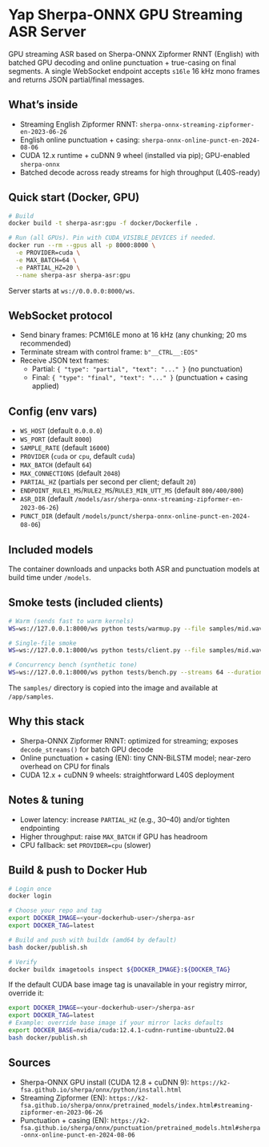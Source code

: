 # Yap Sherpa-ONNX GPU Streaming ASR Server

GPU streaming ASR based on Sherpa-ONNX Zipformer RNNT (English) with batched GPU decoding and online punctuation + true-casing on final segments. A single WebSocket endpoint accepts `s16le` 16 kHz mono frames and returns JSON partial/final messages.

## What’s inside
- Streaming English Zipformer RNNT: `sherpa-onnx-streaming-zipformer-en-2023-06-26`
- English online punctuation + casing: `sherpa-onnx-online-punct-en-2024-08-06`
- CUDA 12.x runtime + cuDNN 9 wheel (installed via pip); GPU-enabled `sherpa-onnx`
- Batched decode across ready streams for high throughput (L40S-ready)

## Quick start (Docker, GPU)

```bash
# Build
docker build -t sherpa-asr:gpu -f docker/Dockerfile .

# Run (all GPUs). Pin with CUDA_VISIBLE_DEVICES if needed.
docker run --rm --gpus all -p 8000:8000 \
  -e PROVIDER=cuda \
  -e MAX_BATCH=64 \
  -e PARTIAL_HZ=20 \
  --name sherpa-asr sherpa-asr:gpu
```

Server starts at `ws://0.0.0.0:8000/ws`.

## WebSocket protocol
- Send binary frames: PCM16LE mono at 16 kHz (any chunking; 20 ms recommended)
- Terminate stream with control frame: `b"__CTRL__:EOS"`
- Receive JSON text frames:
  - Partial: `{ "type": "partial", "text": "..." }` (no punctuation)
  - Final: `{ "type": "final", "text": "..." }` (punctuation + casing applied)

## Config (env vars)
- `WS_HOST` (default `0.0.0.0`)
- `WS_PORT` (default `8000`)
- `SAMPLE_RATE` (default `16000`)
- `PROVIDER` (`cuda` or `cpu`, default `cuda`)
- `MAX_BATCH` (default `64`)
- `MAX_CONNECTIONS` (default `2048`)
- `PARTIAL_HZ` (partials per second per client; default `20`)
- `ENDPOINT_RULE1_MS`/`RULE2_MS`/`RULE3_MIN_UTT_MS` (default `800/400/800`)
- `ASR_DIR` (default `/models/asr/sherpa-onnx-streaming-zipformer-en-2023-06-26`)
- `PUNCT_DIR` (default `/models/punct/sherpa-onnx-online-punct-en-2024-08-06`)

## Included models
The container downloads and unpacks both ASR and punctuation models at build time under `/models`.

## Smoke tests (included clients)

```bash
# Warm (sends fast to warm kernels)
WS=ws://127.0.0.1:8000/ws python tests/warmup.py --file samples/mid.wav --rtf 10 --print-partials

# Single-file smoke
WS=ws://127.0.0.1:8000/ws python tests/client.py --file samples/mid.wav --print-partials --full-text

# Concurrency bench (synthetic tone)
WS=ws://127.0.0.1:8000/ws python tests/bench.py --streams 64 --duration 30 --frame-ms 20 --rtf 1.0
```

The `samples/` directory is copied into the image and available at `/app/samples`.

## Why this stack
- Sherpa-ONNX Zipformer RNNT: optimized for streaming; exposes `decode_streams()` for batch GPU decode
- Online punctuation + casing (EN): tiny CNN-BiLSTM model; near-zero overhead on CPU for finals
- CUDA 12.x + cuDNN 9 wheels: straightforward L40S deployment

## Notes & tuning
- Lower latency: increase `PARTIAL_HZ` (e.g., 30–40) and/or tighten endpointing
- Higher throughput: raise `MAX_BATCH` if GPU has headroom
- CPU fallback: set `PROVIDER=cpu` (slower)

## Build & push to Docker Hub

```bash
# Login once
docker login

# Choose your repo and tag
export DOCKER_IMAGE=<your-dockerhub-user>/sherpa-asr
export DOCKER_TAG=latest

# Build and push with buildx (amd64 by default)
bash docker/publish.sh

# Verify
docker buildx imagetools inspect ${DOCKER_IMAGE}:${DOCKER_TAG}
```

If the default CUDA base image tag is unavailable in your registry mirror, override it:

```bash
export DOCKER_IMAGE=<your-dockerhub-user>/sherpa-asr
export DOCKER_TAG=latest
# Example: override base image if your mirror lacks defaults
export DOCKER_BASE=nvidia/cuda:12.4.1-cudnn-runtime-ubuntu22.04
bash docker/publish.sh
```

## Sources
- Sherpa-ONNX GPU install (CUDA 12.8 + cuDNN 9): `https://k2-fsa.github.io/sherpa/onnx/python/install.html`
- Streaming Zipformer (EN): `https://k2-fsa.github.io/sherpa/onnx/pretrained_models/index.html#streaming-zipformer-en-2023-06-26`
- Punctuation + casing (EN): `https://k2-fsa.github.io/sherpa/onnx/punctuation/pretrained_models.html#sherpa-onnx-online-punct-en-2024-08-06`
